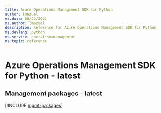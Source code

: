 ```yaml
---
title: Azure Operations Management SDK for Python
author: lmazuel
ms.data: 08/22/2022
ms.author: lmazuel
description: Reference for Azure Operations Management SDK for Python
ms.devlang: python
ms.service: operationsmanagement
ms.topic: reference
---
```

# Azure Operations Management SDK for Python - latest

## Management packages - latest
[!INCLUDE [mgmt-packages](operations-management-mgmt-index.md)]